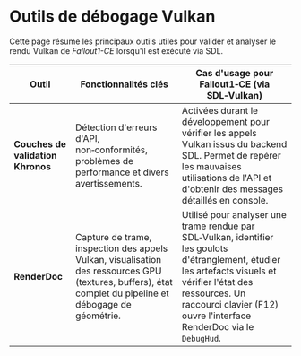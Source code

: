 # Outils de débogage Vulkan

Cette page résume les principaux outils utiles pour valider et analyser le rendu Vulkan de *Fallout1-CE* lorsqu'il est exécuté via SDL.

| Outil | Fonctionnalités clés | Cas d'usage pour Fallout1‑CE (via SDL‑Vulkan) |
|-------|---------------------|-----------------------------------------------|
| **Couches de validation Khronos** | Détection d'erreurs d'API, non‑conformités, problèmes de performance et divers avertissements. | Activées durant le développement pour vérifier les appels Vulkan issus du backend SDL. Permet de repérer les mauvaises utilisations de l'API et d'obtenir des messages détaillés en console. |
| **RenderDoc** | Capture de trame, inspection des appels Vulkan, visualisation des ressources GPU (textures, buffers), état complet du pipeline et débogage de géométrie. | Utilisé pour analyser une trame rendue par SDL‑Vulkan, identifier les goulots d'étranglement, étudier les artefacts visuels et vérifier l'état des ressources. Un raccourci clavier (F12) ouvre l'interface RenderDoc via le `DebugHud`. |

